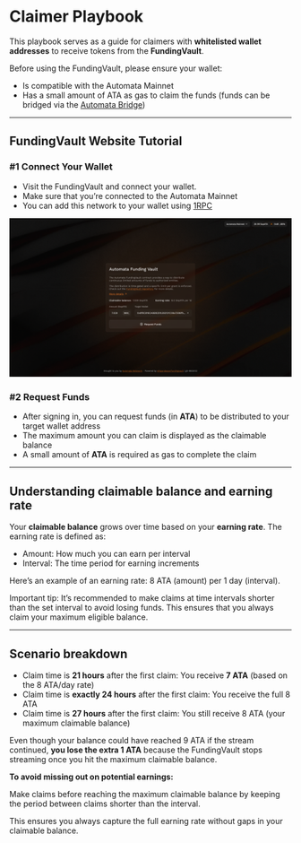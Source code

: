# Claimer Playbook

This playbook serves as a guide for claimers with **whitelisted wallet addresses** to receive tokens from the **FundingVault**.

Before using the FundingVault, please ensure your wallet:

- Is compatible with the Automata Mainnet
- Has a small amount of ATA as gas to claim the funds (funds can be bridged via the [Automata Bridge](https://bridge.ata.network/))

___

## FundingVault Website Tutorial

### #1 Connect Your Wallet
- Visit the FundingVault and connect your wallet.
- Make sure that you’re connected to the Automata Mainnet
- You can add this network to your wallet using [1RPC](https://www.1rpc.io/)

![Post-Connect.png](./assets/claimers/Post-Connect.png)

### #2 Request Funds
- After signing in, you can request funds (in **ATA**) to be distributed to your target wallet address
- The maximum amount you can claim is displayed as the claimable balance
- A small amount of **ATA** is required as gas to complete the claim

___

## Understanding claimable balance and earning rate

Your **claimable balance** grows over time based on your **earning rate**. The earning rate is defined as:

- Amount: How much you can earn per interval
- Interval: The time period for earning increments

Here’s an example of an earning rate: 8 ATA (amount) per 1 day (interval).

Important tip: It’s recommended to make claims at time intervals shorter than the set interval to avoid losing funds. This ensures that you always claim your maximum eligible balance.

___

## Scenario breakdown

- Claim time is **21 hours** after the first claim: You receive **7 ATA** (based on the 8 ATA/day rate)
- Claim time is **exactly 24 hours** after the first claim: You receive the full 8 ATA
- Claim time is **27 hours** after the first claim: You still receive 8 ATA (your maximum claimable balance)

Even though your balance could have reached 9 ATA if the stream continued, **you lose the extra 1 ATA** because the FundingVault stops streaming once you hit the maximum claimable balance.

**To avoid missing out on potential earnings:**

Make claims before reaching the maximum claimable balance by keeping the period between claims shorter than the interval.

This ensures you always capture the full earning rate without gaps in your claimable balance.
